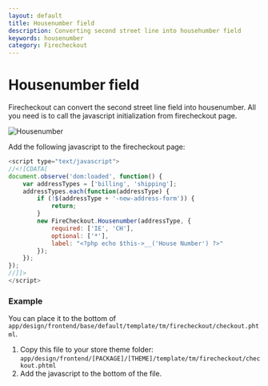 ```yaml
---
layout: default
title: Housenumber field
description: Converting second street line into househumber field
keywords: housenumber
category: Firecheckout
---
```


# Housenumber field

Firecheckout can convert the second street line field into housenumber.
All you need is to call the javascript initialization from firecheckout page.

![Housenumber](https://i.cloudup.com/Xyf-odeu37-3000x3000.png)

Add the following javascript to the firecheckout page:

```javascript
<script type="text/javascript">
//<![CDATA[
document.observe('dom:loaded', function() {
    var addressTypes = ['billing', 'shipping'];
    addressTypes.each(function(addressType) {
        if (!$(addressType + '-new-address-form')) {
            return;
        }
        new FireCheckout.Housenumber(addressType, {
            required: ['IE', 'CH'],
            optional: ['*'],
            label: "<?php echo $this->__('House Number') ?>"
        });
    });
});
//]]>
</script>
```

### Example

You can place it to the bottom of `app/design/frontend/base/default/template/tm/firecheckout/checkout.phtml`.

1. Copy this file to your store theme folder: `app/design/frontend/[PACKAGE]/[THEME]/template/tm/firecheckout/checkout.phtml`
2. Add the javascript to the bottom of the file.
